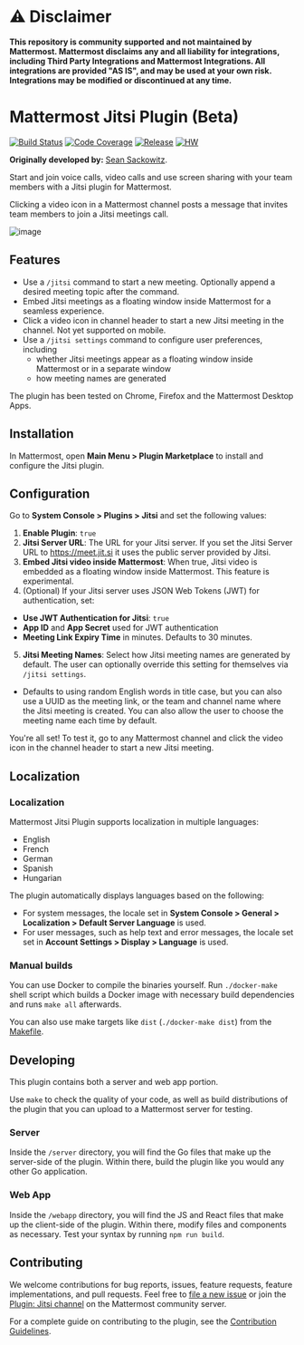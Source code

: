 # :warning: Disclaimer

**This repository is community supported and not maintained by Mattermost. Mattermost disclaims any and all liability for integrations, including Third Party Integrations and Mattermost Integrations. All integrations are provided "AS IS", and may be used at your own risk. Integrations may be modified or discontinued at any time.**

# Mattermost Jitsi Plugin (Beta)

[![Build Status](https://img.shields.io/circleci/project/github/mattermost/mattermost-plugin-jitsi/master)](https://circleci.com/gh/mattermost/mattermost-plugin-jitsi)
[![Code Coverage](https://img.shields.io/codecov/c/github/mattermost/mattermost-plugin-jitsi/master)](https://codecov.io/gh/mattermost/mattermost-plugin-jitsi)
[![Release](https://img.shields.io/github/v/release/mattermost/mattermost-plugin-jitsi)](https://github.com/mattermost/mattermost-plugin-jitsi/releases/latest)
[![HW](https://img.shields.io/github/issues/mattermost/mattermost-plugin-jitsi/Up%20For%20Grabs?color=dark%20green&label=Help%20Wanted)](https://github.com/mattermost/mattermost-plugin-jitsi/issues?q=is%3Aissue+is%3Aopen+sort%3Aupdated-desc+label%3A%22Up+For+Grabs%22+label%3A%22Help+Wanted%22)

**Originally developed by:** [Sean Sackowitz](https://github.com/seansackowitz).

Start and join voice calls, video calls and use screen sharing with your team members with a Jitsi plugin for Mattermost.

Clicking a video icon in a Mattermost channel posts a message that invites team members to join a Jitsi meetings call.

![image](https://user-images.githubusercontent.com/13119842/86600303-e145a600-bf6d-11ea-8562-775869064af0.png)

## Features

- Use a `/jitsi` command to start a new meeting. Optionally append a desired meeting topic after the command.
- Embed Jitsi meetings as a floating window inside Mattermost for a seamless experience.
- Click a video icon in channel header to start a new Jitsi meeting in the channel. Not yet supported on mobile.
- Use a `/jitsi settings` command to configure user preferences, including
    - whether Jitsi meetings appear as a floating window inside Mattermost or in a separate window
    - how meeting names are generated

The plugin has been tested on Chrome, Firefox and the Mattermost Desktop Apps.

## Installation

In Mattermost, open **Main Menu > Plugin Marketplace** to install and configure the Jitsi plugin.

## Configuration

Go to **System Console > Plugins > Jitsi** and set the following values:

1. **Enable Plugin**: ``true``
2. **Jitsi Server URL**: The URL for your Jitsi server. If you set the Jitsi Server URL to https://meet.jit.si it uses the public server provided by Jitsi.
3. **Embed Jitsi video inside Mattermost**: When true, Jitsi video is embedded as a floating window inside Mattermost. This feature is experimental.
4. (Optional) If your Jitsi server uses JSON Web Tokens (JWT) for authentication, set:

  - **Use JWT Authentication for Jitsi**: ``true``
  - **App ID** and **App Secret** used for JWT authentication
  - **Meeting Link Expiry Time** in minutes. Defaults to 30 minutes.

5. **Jitsi Meeting Names**: Select how Jitsi meeting names are generated by default. The user can optionally override this setting for themselves via `/jitsi settings`.

  - Defaults to using random English words in title case, but you can also use a UUID as the meeting link, or the team and channel name where the Jitsi meeting is created. You can also allow the user to choose the meeting name each time by default.

You're all set! To test it, go to any Mattermost channel and click the video icon in the channel header to start a new Jitsi meeting.

## Localization

### Localization

Mattermost Jitsi Plugin supports localization in multiple languages:
- English
- French
- German
- Spanish
- Hungarian

The plugin automatically displays languages based on the following:
- For system messages, the locale set in **System Console > General > Localization > Default Server Language** is used.
- For user messages, such as help text and error messages, the locale set set in **Account Settings > Display > Language** is used.

### Manual builds

You can use Docker to compile the binaries yourself. Run `./docker-make` shell script which builds a Docker image with necessary build dependencies and runs `make all` afterwards.

You can also use make targets like `dist` (`./docker-make dist`) from the [Makefile](./Makefile).

## Developing

This plugin contains both a server and web app portion.

Use `make` to check the quality of your code, as well as build distributions of the plugin that you can upload to a Mattermost server for testing.

### Server

Inside the `/server` directory, you will find the Go files that make up the server-side of the plugin. Within there, build the plugin like you would any other Go application.

### Web App

Inside the `/webapp` directory, you will find the JS and React files that make up the client-side of the plugin. Within there, modify files and components as necessary. Test your syntax by running `npm run build`.

## Contributing

We welcome contributions for bug reports, issues, feature requests, feature implementations, and pull requests. Feel free to [file a new issue](https://github.com/mattermost/mattermost-plugin-jitsi/issues/new/choose) or join the [Plugin: Jitsi channel](https://community.mattermost.com/core/channels/plugin-jitsi) on the Mattermost community server.

For a complete guide on contributing to the plugin, see the [Contribution Guidelines](CONTRIBUTING.md).
